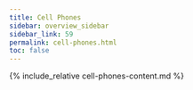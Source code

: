 ```yaml
---
title: Cell Phones
sidebar: overview_sidebar
sidebar_link: 59
permalink: cell-phones.html
toc: false
---
```


{% include_relative cell-phones-content.md %}
